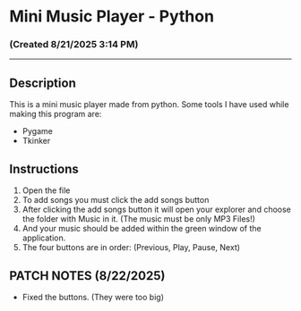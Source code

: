 # Mini Music Player - Python
### (Created 8/21/2025 3:14 PM)
---
## Description
This is a mini music player made from python. Some tools I have used while making this program are:
- Pygame
- Tkinker

## Instructions
1. Open the file
2. To add songs you must click the add songs button
3. After clicking the add songs button it will open your explorer and choose the folder with Music in it. (The music must be only MP3 Files!)
4. And your music should be added within the green window of the application.
5. The four buttons are in order: (Previous, Play, Pause, Next)

## PATCH NOTES (8/22/2025)
- Fixed the buttons. (They were too big)
